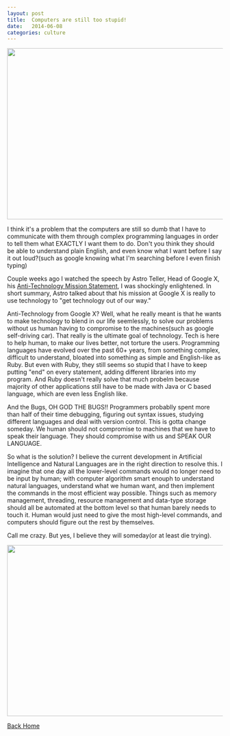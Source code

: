 ```yaml
---
layout: post
title:  Computers are still too stupid!
date:   2014-06-08
categories: culture
---
```


<img src="{{ site.url }}/images/dumb_pc.jpg" height="400" width="600" alt="">

I think it's a problem that the computers are still so dumb that I have to communicate with them through complex programming languages in order to tell them what EXACTLY I want them to do. Don't you think they should be able to understand plain English, and even know what I want before I say it out loud?(such as google knowing what I'm searching before I even finish typing)

Couple weeks ago I watched the speech by Astro Teller, Head of Google X, his <a target="blank1" href="http://techcrunch.com/2014/05/06/googlex-head-of-moonshots-astro-teller-technology-should-make-you-feel-more-human-not-less-human/">Anti-Technology Mission Statement</a>, I was shockingly enlightened. In short summary, Astro talked about that his mission at Google X is really to use technology to "get technology out of our way."

Anti-Technology from Google X? Well, what he really meant is that he wants to make technology to blend in our life seemlessly, to solve our problems without us human having to compromise to the machines(such as google self-driving car). That really is the ultimate goal of technology. Tech is here to help human, to make our lives better, not torture the users. Programming languages have evolved over the past 60+ years, from something complex, difficult to understand, bloated into something as simple and English-like as Ruby. But even with Ruby, they still seems so stupid that I have to keep putting "end" on every statement, adding different libraries into my program. And Ruby doesn't really solve that much probelm because majority of other applications still have to be made with Java or C based language, which are even less English like.

And the Bugs, OH GOD THE BUGS!! Programmers probablly spent more than half of their time debugging, figuring out syntax issues, studying different languages and deal with version control. This is gotta change someday. We human should not compromise to machines that we have to speak their language. They should compromise with us and SPEAK OUR LANGUAGE.

So what is the solution? I believe the current development in Artificial Intelligence and Natural Languages are in the right direction to resolve this. I imagine that one day all the lower-level commands would no longer need to be input by human; with computer algorithm smart enouph to understand natural languages, understand what we human want, and then implement the commands in the most efficient way possible. Things such as memory management, threading, resource management and data-type storage should all be automated at the bottom level so that human barely needs to touch it. Human would just need to give the most high-level commands, and computers should figure out the rest by themselves.

<p>Call me crazy. But yes, I believe they will someday(or at least die trying).</p>

<img src="{{ site.url }}/images/smart_robot.jpg" height="400" width="600" alt="">

<a href="{{ site.url }}/index.html">Back Home</a>